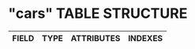<!-- # CONSEGNA
 Modellizzare la struttura di una tabella per memorizzare tutti i dati riguardanti delle auto usate messe in vendita da un concessionario -->

# "cars" TABLE STRUCTURE

| FIELD | TYPE | ATTRIBUTES | INDEXES |
| ----- | ---- | ---------- | ------- |


